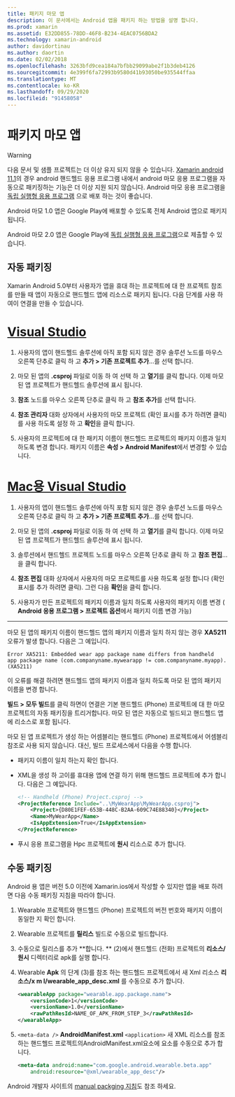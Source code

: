 ```yaml
---
title: 패키지 마모 앱
description: 이 문서에서는 Android 앱을 패키지 하는 방법을 설명 합니다.
ms.prod: xamarin
ms.assetid: E32DD855-78DD-46F8-B234-4EAC0756BDA2
ms.technology: xamarin-android
author: davidortinau
ms.author: daortin
ms.date: 02/02/2018
ms.openlocfilehash: 3263bfd9cea184a7bfbb29099abe2f1b3deb4126
ms.sourcegitcommit: 4e399f6fa72993b9580d41b93050be935544ffaa
ms.translationtype: MT
ms.contentlocale: ko-KR
ms.lasthandoff: 09/29/2020
ms.locfileid: "91458058"
---
```

# <a name="packaging-wear-apps"></a>패키지 마모 앱

> [!WARNING]
> 다음 문서 및 샘플 프로젝트는 더 이상 유지 되지 않을 수 있습니다.
> [Xamarin android 11.1][xa-11.1]의 경우 android 핸드헬드 응용 프로그램 내에서 android 마모 응용 프로그램을 자동으로 패키징하는 기능은 더 이상 지원 되지 않습니다. Android 마모 응용 프로그램을 [독립 실행형 응용 프로그램][standalone] 으로 배포 하는 것이 좋습니다.

Android 마모 1.0 앱은 Google Play에 배포할 수 있도록 전체 Android 앱으로 패키지 됩니다.

Android 마모 2.0 앱은 Google Play에 [독립 실행형 응용 프로그램][standalone]으로 제출할 수 있습니다.

[xa-11.1]: /xamarin/android/release-notes/11/11.1
[standalone]: https://developer.android.com/training/wearables/apps/standalone-apps

## <a name="automatic-packaging"></a>자동 패키징

Xamarin Android 5.0부터 사용자가 앱을 휴대 하는 프로젝트에 대 한 프로젝트 참조를 만들 때 앱이 자동으로 핸드헬드 앱에 리소스로 패키지 됩니다. 다음 단계를 사용 하 여이 연결을 만들 수 있습니다. 

# <a name="visual-studio"></a>[Visual Studio](#tab/windows)

1. 사용자의 앱이 핸드헬드 솔루션에 아직 포함 되지 않은 경우 솔루션 노드를 마우스 오른쪽 단추로 클릭 하 고 **추가 > 기존 프로젝트 추가**...를 선택 합니다.

2. 마모 된 앱의 **.csproj** 파일로 이동 하 여 선택 하 고 **열기**를 클릭 합니다. 이제 마모 된 앱 프로젝트가 핸드헬드 솔루션에 표시 됩니다.

3. **참조** 노드를 마우스 오른쪽 단추로 클릭 하 고 **참조 추가**를 선택 합니다.

4. **참조 관리자** 대화 상자에서 사용자의 마모 프로젝트 (확인 표시를 추가 하려면 클릭)를 사용 하도록 설정 하 고 **확인**을 클릭 합니다.

5. 사용자의 프로젝트에 대 한 패키지 이름이 핸드헬드 프로젝트의 패키지 이름과 일치 하도록 변경 합니다. 패키지 이름은 **속성 > Android Manifest**에서 변경할 수 있습니다.

# <a name="visual-studio-for-mac"></a>[Mac용 Visual Studio](#tab/macos)

1. 사용자의 앱이 핸드헬드 솔루션에 아직 포함 되지 않은 경우 솔루션 노드를 마우스 오른쪽 단추로 클릭 하 고 **추가 > 기존 프로젝트 추가**...를 선택 합니다.

2. 마모 된 앱의 **.csproj** 파일로 이동 하 여 선택 하 고 **열기**를 클릭 합니다. 이제 마모 된 앱 프로젝트가 핸드헬드 솔루션에 표시 됩니다.

3. 솔루션에서 핸드헬드 프로젝트 노드를 마우스 오른쪽 단추로 클릭 하 고 **참조 편집**...을 클릭 합니다.

4. **참조 편집** 대화 상자에서 사용자의 마모 프로젝트를 사용 하도록 설정 합니다 (확인 표시를 추가 하려면 클릭). 그런 다음 **확인**을 클릭 합니다.

5. 사용자가 만든 프로젝트의 패키지 이름과 일치 하도록 사용자의 패키지 이름 변경 ( **Android 응용 프로그램 > 프로젝트 옵션**에서 패키지 이름 변경 가능)

-----

마모 된 앱의 패키지 이름이 핸드헬드 앱의 패키지 이름과 일치 하지 않는 경우 **XA5211** 오류가 발생 합니다. 다음은 그 예입니다.

```shell
Error XA5211: Embedded wear app package name differs from handheld 
app package name (com.companyname.mywearapp != com.companyname.myapp). (XA5211)
```

이 오류를 해결 하려면 핸드헬드 앱의 패키지 이름과 일치 하도록 마모 된 앱의 패키지 이름을 변경 합니다.

**빌드 > 모두 빌드**를 클릭 하면이 연결은 기본 핸드헬드 (Phone) 프로젝트에 대 한 마모 프로젝트의 자동 패키징을 트리거합니다. 마모 된 앱은 자동으로 빌드되고 핸드헬드 앱에 리소스로 포함 됩니다.

마모 된 앱 프로젝트가 생성 하는 어셈블리는 핸드헬드 (Phone) 프로젝트에서 어셈블리 참조로 사용 되지 않습니다. 대신, 빌드 프로세스에서 다음을 수행 합니다.

- 패키지 이름이 일치 하는지 확인 합니다. 

- XML을 생성 하 고이를 휴대용 앱에 연결 하기 위해 핸드헬드 프로젝트에 추가 합니다. 다음은 그 예입니다. 

    ```xml
    <!-- Handheld (Phone) Project.csproj -->
    <ProjectReference Include="..\MyWearApp\MyWearApp.csproj">
        <Project>{D80E1FEF-653B-448C-B2AA-609C74E88340}</Project>
        <Name>MyWearApp</Name>
        <IsAppExtension>True</IsAppExtension>
    </ProjectReference>
    ```

- 푸시 응용 프로그램을 Hpc 프로젝트에 **원시** 리소스로 추가 합니다. 

## <a name="manual-packaging"></a>수동 패키징

Android 용 앱은 버전 5.0 이전에 Xamarin.ios에서 작성할 수 있지만 앱을 배포 하려면 다음 수동 패키징 지침을 따라야 합니다. 

1. Wearable 프로젝트와 핸드헬드 (Phone) 프로젝트의 버전 번호와 패키지 이름이 동일한 지 확인 합니다.

2. Wearable 프로젝트를 **릴리스** 빌드로 수동으로 빌드합니다.

3. 수동으로 릴리스를 추가 **합니다. ** (2)에서 핸드헬드 (전화) 프로젝트의 **리소스/원시** 디렉터리로 apk를 실행 합니다.

4. Wearable **Apk** 의 단계 (3)를 참조 하는 핸드헬드 프로젝트에서 새 Xml 리소스 **리소스/x m l/wearable_app_desc.xml** 를 수동으로 추가 합니다.

    ```xml
    <wearableApp package="wearable.app.package.name">
        <versionCode>1</versionCode>
        <versionName>1.0</versionName>
        <rawPathResId>NAME_OF_APK_FROM_STEP_3</rawPathResId>
    </wearableApp>
    ```

5. `<meta-data />` **AndroidManifest.xml** `<application>` 새 XML 리소스를 참조 하는 핸드헬드 프로젝트의AndroidManifest.xml요소에 요소를 수동으로 추가 합니다.

    ```xml
    <meta-data android:name="com.google.android.wearable.beta.app"
        android:resource="@xml/wearable_app_desc"/>
    ```

Android 개발자 사이트의 [manual packging 지침](https://developer.android.com/training/wearables/apps/packaging.html#PackageManually)도 참조 하세요.